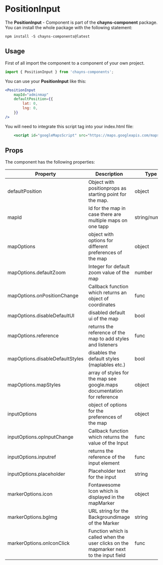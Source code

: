 # PositionInput #

The **PositionInput** - Component is part of the **chayns-component** package. You can install the whole package with the following statement:

    npm install -S chayns-components@latest


## Usage ##

First of all import the component to a component of your own project.

```jsx harmony
import { PositionInput } from 'chayns-components';
```

You can use your **PositionInput** like this:
```jsx harmony
<PositionInput 
    mapId="adminmap"
    defaultPosition={{
        lat: 0,
        lng: 0,
    }}
/>
```
You will need to integrate this script tag into your index.html file:
```jsx harmony
    <script id="googleMapsScript" src="https://maps.googleapis.com/maps/api/js?key=##INSERAPIKEYHERE##&libraries=places"></script>
```

## Props ##

The component has the following properties:

| Property                          | Description                                                                                                           | Type         | Default | Required|
|-----------------------------------|-----------------------------------------------------------------------------------------------------------------------|--------------|-------|-------|
| defaultPosition                   | Object with positionprops as starting point for the map.                                                              | object       |       |true   |
| mapId                             | Id for the map in case there are multiple maps on one tapp                                                            | string/number|       |true   |
| mapOptions                        | object with options for different preferences of the map                                                              | object       | true  |false  |
| mapOptions.defaultZoom            | Integer for default zoom value of the map                                                                             | number       | 13    |false  |
| mapOptions.onPositionChange       | Callback function which returns an object of coordinates                                                              | func         | null  |false  |
| mapOptions.disableDefaultUI       | disabled default ui of the map                                                                                        | bool         | false |false  |
| mapOptions.reference              | returns the reference of the map to add styles and listeners                                                          | func         | null  |false  |
| mapOptions.disableDefaultStyles   | disables the default styles (maplables etc.)                                                                          | bool         | false |false  |
| mapOptions.mapStyles              | array of styles for the map see google.maps documentation for reference                                               | object       | true  |false  |
| inputOptions                      | object of options for the preferences of the map                                                                      | object       | true  |false  |
| inputOptions.opInputChange        | Callback function which returns the value of the Input                                                                | func         | null  |false  |
| inputOptions.inputref             | returns the reference of the input element                                                                            | func         | null  |false  |
| inputOptions.placeholder          | Placeholder text for the input                                                                                        | string       | ''    |false  |
| markerOptions.icon                | Fontawesome Icon which is displayed in the mapMarker                                                                  | object       | null  |false  |
| markerOptions.bgImg               | URL string for the Backgroundimage of the Marker                                                                      | string       | ''    |false  |
| markerOptions.onIconClick         | Function which is called when the user clicks on the mapmarker next to the input field                                | func         | null  |false  |

